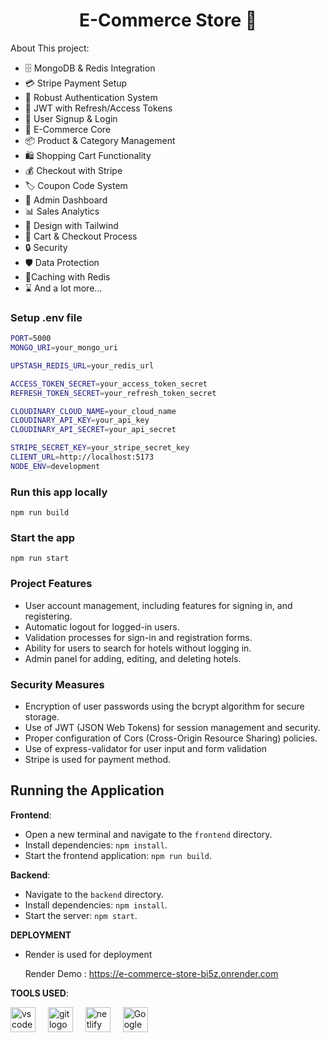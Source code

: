 <h1 align="center">E-Commerce Store 🛒</h1>

About This project:

-   🗄️ MongoDB & Redis Integration
-   💳 Stripe Payment Setup
-   🔐 Robust Authentication System
-   🔑 JWT with Refresh/Access Tokens
-   📝 User Signup & Login
-   🛒 E-Commerce Core
-   📦 Product & Category Management
-   🛍️ Shopping Cart Functionality
-   💰 Checkout with Stripe
-   🏷️ Coupon Code System
-   👑 Admin Dashboard
-   📊 Sales Analytics
-   🎨 Design with Tailwind
-   🛒 Cart & Checkout Process
-   🔒 Security
-   🛡️ Data Protection
-   🚀Caching with Redis
-   ⌛ And a lot more...

### Setup .env file

```bash
PORT=5000
MONGO_URI=your_mongo_uri

UPSTASH_REDIS_URL=your_redis_url

ACCESS_TOKEN_SECRET=your_access_token_secret
REFRESH_TOKEN_SECRET=your_refresh_token_secret

CLOUDINARY_CLOUD_NAME=your_cloud_name
CLOUDINARY_API_KEY=your_api_key
CLOUDINARY_API_SECRET=your_api_secret

STRIPE_SECRET_KEY=your_stripe_secret_key
CLIENT_URL=http://localhost:5173
NODE_ENV=development
```

### Run this app locally

```shell
npm run build
```

### Start the app

```shell
npm run start
```

### Project Features

- User account management, including features for signing in, and registering.
- Automatic logout for logged-in users.
- Validation processes for sign-in and registration forms.
- Ability for users to search for hotels without logging in.
- Admin panel for adding, editing, and deleting hotels.

### Security Measures

- Encryption of user passwords using the bcrypt algorithm for secure storage.
- Use of JWT (JSON Web Tokens) for session management and security.
- Proper configuration of Cors (Cross-Origin Resource Sharing) policies.
- Use of express-validator for user input and form validation
- Stripe is used for payment method.


## Running the Application

 **Frontend**:

   - Open a new terminal and navigate to the `frontend` directory.
   - Install dependencies: `npm install`.
   - Start the frontend application: `npm run build`.

  **Backend**:
  
   - Navigate to the `backend` directory.
   - Install dependencies: `npm install`.
   - Start the server: `npm start`.

 **DEPLOYMENT**
 
   - Render is used for deployment
    <p align="1eft">Render Demo : https://e-commerce-store-bi5z.onrender.com</p> 


**TOOLS USED**:
 <div align="left">
  <img src="https://cdn.simpleicons.org/visualstudiocode/007ACC" height="40" alt="vscode logo"  />
  <img width="12" />
  <img src="https://cdn.simpleicons.org/git/F05032" height="40" alt="git logo"  />
  <img width="12" />
  <img src="https://cdn.simpleicons.org/netlify/00C7B7" height="40" alt="netlify logo"  />
  <img width="12" />
  <img src="https://upload.wikimedia.org/wikipedia/commons/thumb/e/e1/Google_Chrome_icon_%28February_2022%29.svg/72px-Google_Chrome_icon_%28February_2022%29.svg.png" height="40" alt="Google chrome logo"  />
</div>

    
